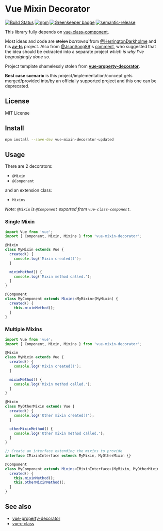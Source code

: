 # Vue Mixin Decorator


[![Build Status](https://travis-ci.org/s00d/vue-mixin-decorator.svg?branch=master)](https://travis-ci.org/s00d/vue-mixin-decorator)
[![npm](https://img.shields.io/npm/v/vue-mixin-decorator.svg)](https://www.npmjs.com/package/vue-mixin-decorator) 
[![Greenkeeper badge](https://badges.greenkeeper.io/s00d/vue-mixin-decorator.svg)](https://greenkeeper.io/)
[![semantic-release](https://img.shields.io/badge/%20%20%F0%9F%93%A6%F0%9F%9A%80-semantic--release-e10079.svg)](https://github.com/semantic-release/semantic-release)

This library fully depends on [vue-class-component](https://github.com/vuejs/vue-class-component).

Most ideas and code are ~~stolen~~ _borrowed_ from [@HerringtonDarkholme](https://github.com/HerringtonDarkholme)
and his **[av-ts](https://github.com/HerringtonDarkholme/av-ts)** project. Also from 
[@JsonSong89](https://github.com/JsonSong89)'s 
[comment](https://github.com/vuejs/vue-class-component/issues/91#issuecomment-312534798), who suggested that the idea
should be extracted into a separate project _which is why I've begrudgingly done so_.

Project template shamelessly stolen from **[vue-property-decorator](https://github.com/kaorun343/vue-property-decorator)**.

**Best case scenario** is this project/implementation/concept 
gets merged/provided into/by an officially supported project
and this one can be deprecated.

## License

MIT License

## Install

```bash
npm install --save-dev vue-mixin-decorator-updated
```

## Usage

There are 2 decorators:

* `@Mixin` 
* `@Component` 

and an extension class:

* `Mixins`

_Note: `@Mixin` is `@Component` exported from `vue-class-component`._

### Single Mixin

```typescript
import Vue from 'vue';
import { Component, Mixin, Mixins } from 'vue-mixin-decorator';

@Mixin
class MyMixin extends Vue {
  created() {
    console.log('Mixin created()');
  }

  mixinMethod() {
    console.log('Mixin method called.');
  }
}

@Component
class MyComponent extends Mixins<MyMixin>(MyMixin) {
  created() {
    this.mixinMethod();
  }
}
```

### Multiple Mixins
```typescript
import Vue from 'vue';
import { Component, Mixin, Mixins } from 'vue-mixin-decorator';

@Mixin
class MyMixin extends Vue {
  created() {
    console.log('Mixin created()');
  }

  mixinMethod() {
    console.log('Mixin method called.');
  }
}

@Mixin
class MyOtherMixin extends Vue {
  created() {
    console.log('Other mixin created()');
  }

  otherMixinMethod() {
    console.log('Other mixin method called.');
  }
}

// Create an interface extending the mixins to provide
interface IMixinInterface extends MyMixin, MyOtherMixin {}

@Component
class MyComponent extends Mixins<IMixinInterface>(MyMixin, MyOtherMixin) {
  created() {
    this.mixinMethod();
    this.otherMixinMethod();
  }
}
```

## See also

* [vue-property-decorator](https://github.com/kaorun343/vue-property-decorator)
* [vuex-class](https://github.com/ktsn/vuex-class/)
